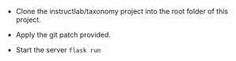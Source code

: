 - Clone the instructlab/taxonomy project into the root folder of this project.

- Apply the git patch provided.

- Start the server
    `flask run`